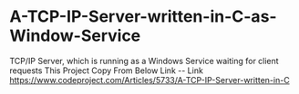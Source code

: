 # A-TCP-IP-Server-written-in-C-as-Window-Service
TCP/IP Server, which is running as a Windows Service waiting for client requests 
This Project Copy From Below Link
-- Link https://www.codeproject.com/Articles/5733/A-TCP-IP-Server-written-in-C

